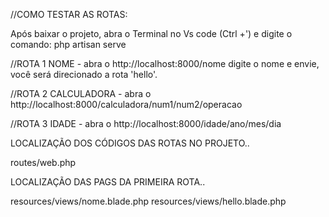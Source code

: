 //COMO TESTAR AS ROTAS:

Após baixar o projeto, abra o Terminal no Vs code (Ctrl +') e digite o comando: php artisan serve

//ROTA 1 NOME - abra o http://localhost:8000/nome digite o nome e envie, você será direcionado a rota 'hello'.

//ROTA 2 CALCULADORA - abra o http://localhost:8000/calculadora/num1/num2/operacao

//ROTA 3 IDADE - abra o http://localhost:8000/idade/ano/mes/dia


LOCALIZAÇÃO DOS CÓDIGOS DAS ROTAS NO PROJETO..

routes/web.php

LOCALIZAÇÃO DAS PAGS DA PRIMEIRA ROTA..

resources/views/nome.blade.php
resources/views/hello.blade.php
